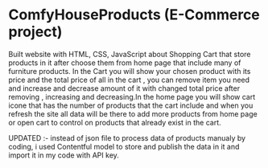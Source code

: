# ComfyHouseProducts (E-Commerce project)

Built website with HTML, CSS, JavaScript about Shopping Cart that store products in it after choose them from home page that include many of furniture products. In the Cart you will show your chosen product with its price and the total price of all in the cart , you can remove item you need and increase and decrease amount of it with changed total price after removing , increasing and decreasing.In the home page you will show cart icone that has the number of products that the cart include and when you refresh the site all data will be there to add more products from home page or open cart to control on products that already exist in the cart.


UPDATED :- 
instead of json file to process data of products manualy by coding, i used Contentful model to store and publish the data in it and import it in my code with API key.

